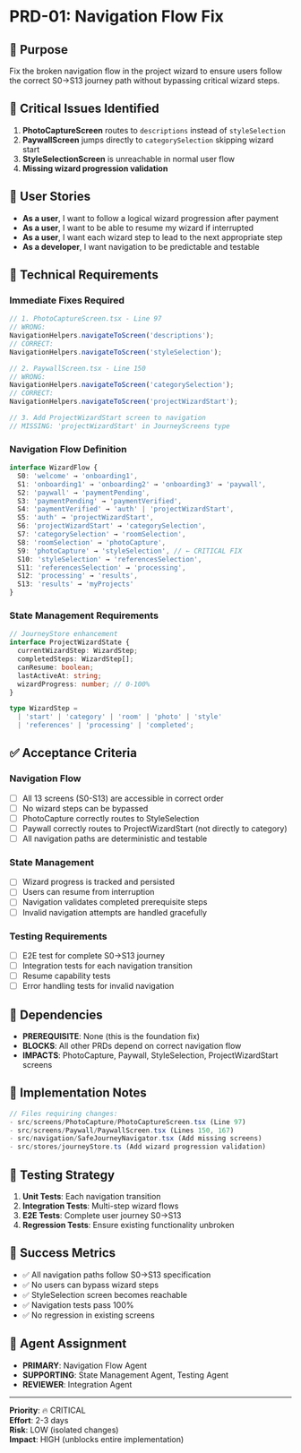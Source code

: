 # PRD-01: Navigation Flow Fix

## 🎯 **Purpose**
Fix the broken navigation flow in the project wizard to ensure users follow the correct S0→S13 journey path without bypassing critical wizard steps.

## 🚨 **Critical Issues Identified**
1. **PhotoCaptureScreen** routes to `descriptions` instead of `styleSelection`
2. **PaywallScreen** jumps directly to `categorySelection` skipping wizard start
3. **StyleSelectionScreen** is unreachable in normal user flow
4. **Missing wizard progression validation**

## 👤 **User Stories**
- **As a user**, I want to follow a logical wizard progression after payment
- **As a user**, I want to be able to resume my wizard if interrupted
- **As a user**, I want each wizard step to lead to the next appropriate step
- **As a developer**, I want navigation to be predictable and testable

## 🔧 **Technical Requirements**

### **Immediate Fixes Required**
```typescript
// 1. PhotoCaptureScreen.tsx - Line 97
// WRONG:
NavigationHelpers.navigateToScreen('descriptions');
// CORRECT:  
NavigationHelpers.navigateToScreen('styleSelection');

// 2. PaywallScreen.tsx - Line 150
// WRONG:
NavigationHelpers.navigateToScreen('categorySelection');
// CORRECT:
NavigationHelpers.navigateToScreen('projectWizardStart');

// 3. Add ProjectWizardStart screen to navigation
// MISSING: 'projectWizardStart' in JourneyScreens type
```

### **Navigation Flow Definition**
```typescript
interface WizardFlow {
  S0: 'welcome' → 'onboarding1',
  S1: 'onboarding1' → 'onboarding2' → 'onboarding3' → 'paywall',
  S2: 'paywall' → 'paymentPending',
  S3: 'paymentPending' → 'paymentVerified', 
  S4: 'paymentVerified' → 'auth' | 'projectWizardStart',
  S5: 'auth' → 'projectWizardStart',
  S6: 'projectWizardStart' → 'categorySelection',
  S7: 'categorySelection' → 'roomSelection',
  S8: 'roomSelection' → 'photoCapture',
  S9: 'photoCapture' → 'styleSelection', // ← CRITICAL FIX
  S10: 'styleSelection' → 'referencesSelection',
  S11: 'referencesSelection' → 'processing',
  S12: 'processing' → 'results',
  S13: 'results' → 'myProjects'
}
```

### **State Management Requirements**
```typescript
// JourneyStore enhancement
interface ProjectWizardState {
  currentWizardStep: WizardStep;
  completedSteps: WizardStep[];
  canResume: boolean;
  lastActiveAt: string;
  wizardProgress: number; // 0-100%
}

type WizardStep = 
  | 'start' | 'category' | 'room' | 'photo' | 'style' 
  | 'references' | 'processing' | 'completed';
```

## ✅ **Acceptance Criteria**

### **Navigation Flow**
- [ ] All 13 screens (S0-S13) are accessible in correct order
- [ ] No wizard steps can be bypassed
- [ ] PhotoCapture correctly routes to StyleSelection
- [ ] Paywall correctly routes to ProjectWizardStart (not directly to category)
- [ ] All navigation paths are deterministic and testable

### **State Management**
- [ ] Wizard progress is tracked and persisted
- [ ] Users can resume from interruption
- [ ] Navigation validates completed prerequisite steps
- [ ] Invalid navigation attempts are handled gracefully

### **Testing Requirements**
- [ ] E2E test for complete S0→S13 journey
- [ ] Integration tests for each navigation transition
- [ ] Resume capability tests
- [ ] Error handling tests for invalid navigation

## 🔗 **Dependencies**
- **PREREQUISITE**: None (this is the foundation fix)
- **BLOCKS**: All other PRDs depend on correct navigation flow
- **IMPACTS**: PhotoCapture, Paywall, StyleSelection, ProjectWizardStart screens

## 📝 **Implementation Notes**
```typescript
// Files requiring changes:
- src/screens/PhotoCapture/PhotoCaptureScreen.tsx (Line 97)
- src/screens/Paywall/PaywallScreen.tsx (Lines 150, 167)
- src/navigation/SafeJourneyNavigator.tsx (Add missing screens)
- src/stores/journeyStore.ts (Add wizard progression validation)
```

## 🧪 **Testing Strategy**
1. **Unit Tests**: Each navigation transition
2. **Integration Tests**: Multi-step wizard flows  
3. **E2E Tests**: Complete user journey S0→S13
4. **Regression Tests**: Ensure existing functionality unbroken

## 🎯 **Success Metrics**
- ✅ All navigation paths follow S0→S13 specification
- ✅ No users can bypass wizard steps
- ✅ StyleSelection screen becomes reachable
- ✅ Navigation tests pass 100%
- ✅ No regression in existing screens

## 🚀 **Agent Assignment**
- **PRIMARY**: Navigation Flow Agent
- **SUPPORTING**: State Management Agent, Testing Agent
- **REVIEWER**: Integration Agent

---
**Priority**: 🔥 CRITICAL  
**Effort**: 2-3 days  
**Risk**: LOW (isolated changes)  
**Impact**: HIGH (unblocks entire implementation)